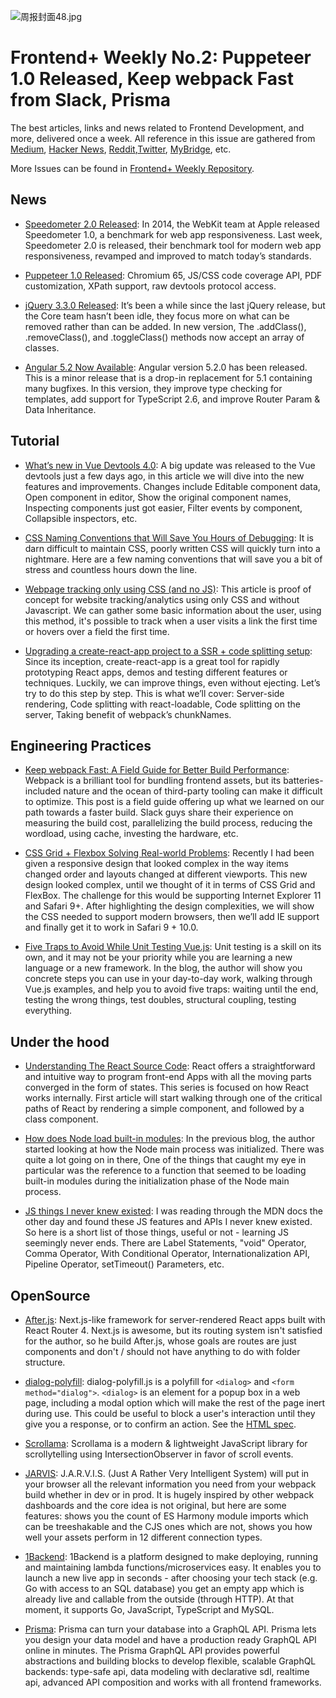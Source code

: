 ![周报封面48.jpg](http://upload-images.jianshu.io/upload_images/1647496-791110b4c5c94053.jpg?imageMogr2/auto-orient/strip%7CimageView2/2/w/1240)

# Frontend+ Weekly No.2: Puppeteer 1.0 Released, Keep webpack Fast from Slack, Prisma

The best articles, links and news related to Frontend Development, and more, delivered once a week. All reference in this issue are gathered from [Medium](https://medium.com/@384924552), [Hacker News](https://news.ycombinator.com/news), [Reddit](reddit.com),[Twitter](twitter.com), [MyBridge](mybridge.co), etc.

More Issues can be found in [Frontend+ Weekly Repository](./README-en.md).

## News

- [Speedometer 2.0 Released](https://parg.co/U8N): In 2014, the WebKit team at Apple released Speedometer 1.0, a benchmark for web app responsiveness. Last week, Speedometer 2.0 is released, their benchmark tool for modern web app responsiveness, revamped and improved to match today’s standards.

- [Puppeteer 1.0 Released](https://parg.co/U8n): Chromium 65, JS/CSS code coverage API, PDF customization, XPath support, raw devtools protocol access.

- [jQuery 3.3.0 Released](https://parg.co/UkP): It’s been a while since the last jQuery release, but the Core team hasn’t been idle, they focus more on what can be removed rather than can be added. In new version, The .addClass(), .removeClass(), and .toggleClass() methods now accept an array of classes.

- [Angular 5.2 Now Available](https://parg.co/UkF): Angular version 5.2.0 has been released. This is a minor release that is a drop-in replacement for 5.1 containing many bugfixes. In this version, they improve type checking for templates, add support for TypeScript 2.6, and improve Router Param & Data Inheritance.

## Tutorial

- [What’s new in Vue Devtools 4.0](https://parg.co/U8O): A big update was released to the Vue devtools just a few days ago, in this article we will dive into the new features and improvements. Changes include Editable component data, Open component in editor, Show the original component names, Inspecting components just got easier, Filter events by component, Collapsible inspectors, etc.

- [CSS Naming Conventions that Will Save You Hours of Debugging](https://parg.co/UkE): It is darn difficult to maintain CSS, poorly written CSS will quickly turn into a nightmare. Here are a few naming conventions that will save you a bit of stress and countless hours down the line.

- [Webpage tracking only using CSS (and no JS)](https://github.com/jbtronics/CrookedStyleSheets): This article is proof of concept for website tracking/analytics using only CSS and without Javascript. We can gather some basic information about the user, using this method, it's possible to track when a user visits a link the first time or hovers over a field the first time.

- [Upgrading a create-react-app project to a SSR + code splitting setup](https://parg.co/Ukg): Since its inception, create-react-app is a great tool for rapidly prototyping React apps, demos and testing different features or techniques. Luckily, we can improve things, even without ejecting. Let’s try to do this step by step. This is what we’ll cover: Server-side rendering, Code splitting with react-loadable, Code splitting on the server, Taking benefit of webpack’s chunkNames.

## Engineering Practices

- [Keep webpack Fast: A Field Guide for Better Build Performance](https://parg.co/UkI): Webpack is a brilliant tool for bundling frontend assets, but its batteries-included nature and the ocean of third-party tooling can make it difficult to optimize. This post is a field guide offering up what we learned on our path towards a faster build. Slack guys share their experience on measuring the build cost, parallelizing the build process, reducing the wordload, using cache, investing the hardware, etc.

- [CSS Grid + Flexbox Solving Real-world Problems](https://parg.co/Ukv): Recently I had been given a responsive design that looked complex in the way items changed order and layouts changed at different viewports. This new design looked complex, until we thought of it in terms of CSS Grid and FlexBox. The challenge for this would be supporting Internet Explorer 11 and Safari 9+. After highlighting the design complexities, we will show the CSS needed to support modern browsers, then we’ll add IE support and finally get it to work in Safari 9 + 10.0.

- [Five Traps to Avoid While Unit Testing Vue.js](https://parg.co/UkZ): Unit testing is a skill on its own, and it may not be your priority while you are learning a new language or a new framework. In the blog, the author will show you concrete steps you can use in your day-to-day work, walking through Vue.js examples, and help you to avoid five traps: waiting until the end, testing the wrong things, test doubles, structural coupling, testing everything.

## Under the hood

- [Understanding The React Source Code](https://parg.co/UVD): React offers a straightforward and intuitive way to program front-end Apps with all the moving parts converged in the form of states. This series is focused on how React works internally. First article will start walking through one of the critical paths of React by rendering a simple component, and followed by a class component.

- [How does Node load built-in modules](https://parg.co/Ukj): In the previous blog, the author started looking at how the Node main process was initialized. There was quite a lot going on in there, One of the things that caught my eye in particular was the reference to a function that seemed to be loading built-in modules during the initialization phase of the Node main process.

- [JS things I never knew existed](https://parg.co/UkL): I was reading through the MDN docs the other day and found these JS features and APIs I never knew existed. So here is a short list of those things, useful or not - learning JS seemingly never ends. There are Label Statements, "void" Operator, Comma Operator, With Conditional Operator, Internationalization API, Pipeline Operator, setTimeout() Parameters, etc.

## OpenSource

- [After.js](https://github.com/jaredpalmer/after.js): Next.js-like framework for server-rendered React apps built with React Router 4. Next.js is awesome, but its routing system isn't satisfied for the author, so he build After.js, whose goals are routes are just components and don't / should not have anything to do with folder structure.

- [dialog-polyfill](https://github.com/GoogleChrome/dialog-polyfill): dialog-polyfill.js is a polyfill for `<dialog>` and `<form method="dialog">`. `<dialog>` is an element for a popup box in a web page, including a modal option which will make the rest of the page inert during use. This could be useful to block a user's interaction until they give you a response, or to confirm an action. See the [HTML spec](https://html.spec.whatwg.org/multipage/forms.html#the-dialog-element).

- [Scrollama](https://github.com/russellgoldenberg/scrollama): Scrollama is a modern & lightweight JavaScript library for scrollytelling using IntersectionObserver in favor of scroll events.

- [JARVIS](https://github.com/zouhir/jarvis): J.A.R.V.I.S. (Just A Rather Very Intelligent System) will put in your browser all the relevant information you need from your webpack build whether in dev or in prod. It is hugely inspired by other webpack dashboards and the core idea is not original, but here are some features: shows you the count of ES Harmony module imports which can be treeshakable and the CJS ones which are not, shows you how well your assets perform in 12 different connection types.

- [1Backend](https://github.com/1backend/1backend): 1Backend is a platform designed to make deploying, running and maintaining lambda functions/microservices easy. It enables you to launch a new live app in seconds - after choosing your tech stack (e.g. Go with access to an SQL database) you get an empty app which is already live and callable from the outside (through HTTP). At that moment, it supports Go, JavaScript, TypeScript and MySQL.

- [Prisma](https://github.com/graphcool/prisma): Prisma can turn your database into a GraphQL API. Prisma lets you design your data model and have a production ready GraphQL API online in minutes. The Prisma GraphQL API provides powerful abstractions and building blocks to develop flexible, scalable GraphQL backends: type-safe api, data modeling with declarative sdl, realtime api, advanced API composition and works with all frontend frameworks.
